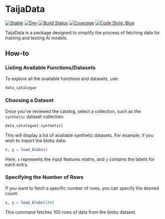 # TaijaData

[![Stable](https://img.shields.io/badge/docs-stable-blue.svg)](https://JuliaTrustworthyAI.github.io/TaijaData.jl/stable/)
[![Dev](https://img.shields.io/badge/docs-dev-blue.svg)](https://JuliaTrustworthyAI.github.io/TaijaData.jl/dev/)
[![Build Status](https://github.com/JuliaTrustworthyAI/TaijaData.jl/actions/workflows/CI.yml/badge.svg?branch=main)](https://github.com/JuliaTrustworthyAI/TaijaData.jl/actions/workflows/CI.yml?query=branch%3Amain)
[![Coverage](https://codecov.io/gh/JuliaTrustworthyAI/TaijaData.jl/branch/main/graph/badge.svg)](https://codecov.io/gh/JuliaTrustworthyAI/TaijaData.jl)
[![Code Style: Blue](https://img.shields.io/badge/code%20style-blue-4495d1.svg)](https://github.com/invenia/BlueStyle)

TaijaData is a package designed to simplify the process of fetching data for training and testing AI models.

## How-to

### Listing Available Functions/Datasets

To explore all the available functions and datasets, use:

```julia
data_catalogue
```

### Choosing a Dataset

Once you've reviewed the catalog, select a collection, such as the `synthetic` dataset collection:

```julia
data_catalogue[:synthetic]
```

This will display a list of available synthetic datasets. For example, if you wish to import the blobs data:

```julia
x, y = load_blobs()
```

Here, `x` represents the input features matrix, and `y` contains the labels for each entry.

### Specifying the Number of Rows

If you want to fetch a specific number of rows, you can specify the desired count:

```julia
x, y = load_blobs(100)
```

This command fetches 100 rows of data from the blobs dataset.
